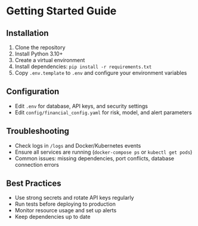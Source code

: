 # Getting Started Guide

## Installation
1. Clone the repository
2. Install Python 3.10+
3. Create a virtual environment
4. Install dependencies: `pip install -r requirements.txt`
5. Copy `.env.template` to `.env` and configure your environment variables

## Configuration
- Edit `.env` for database, API keys, and security settings
- Edit `config/financial_config.yaml` for risk, model, and alert parameters

## Troubleshooting
- Check logs in `/logs` and Docker/Kubernetes events
- Ensure all services are running (`docker-compose ps` or `kubectl get pods`)
- Common issues: missing dependencies, port conflicts, database connection errors

## Best Practices
- Use strong secrets and rotate API keys regularly
- Run tests before deploying to production
- Monitor resource usage and set up alerts
- Keep dependencies up to date 